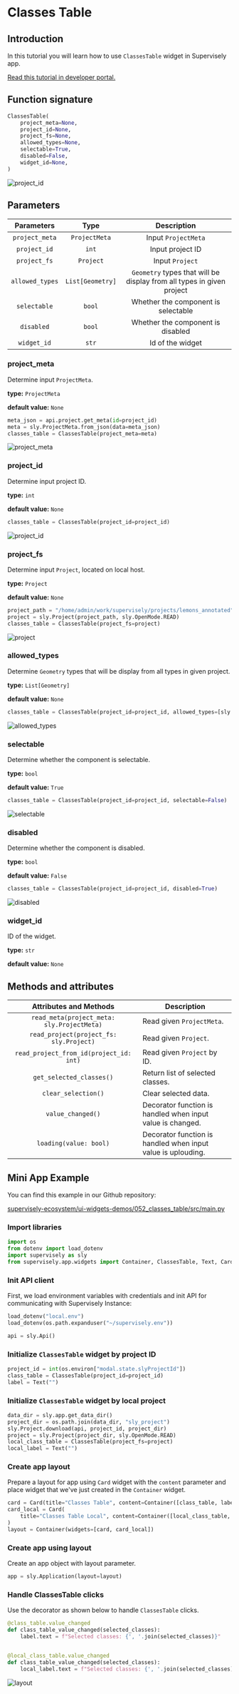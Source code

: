 # Classes Table

## Introduction

In this tutorial you will learn how to use `ClassesTable` widget in Supervisely app.

[Read this tutorial in developer portal.](https://developer.supervise.ly/app-development/apps-with-gui/classestable)

## Function signature

```python
ClassesTable(
    project_meta=None,
    project_id=None,
    project_fs=None,
    allowed_types=None,
    selectable=True,
    disabled=False,
    widget_id=None,
)
```

![project_id](https://user-images.githubusercontent.com/120389559/219954018-a0d76d1e-d617-4729-9f8f-62ad688031ad.png)

## Parameters

|   Parameters    |       Type       |                              Description                              |
| :-------------: | :--------------: | :-------------------------------------------------------------------: |
| `project_meta`  |  `ProjectMeta`   |                          Input `ProjectMeta`                          |
|  `project_id`   |      `int`       |                           Input project ID                            |
|  `project_fs`   |    `Project`     |                            Input `Project`                            |
| `allowed_types` | `List[Geometry]` | `Geometry` types that will be display from all types in given project |
|  `selectable`   |      `bool`      |                  Whether the component is selectable                  |
|   `disabled`    |      `bool`      |                   Whether the component is disabled                   |
|   `widget_id`   |      `str`       |                           Id of the widget                            |

### project_meta

Determine input `ProjectMeta`.

**type:** `ProjectMeta`

**default value:** `None`

```python
meta_json = api.project.get_meta(id=project_id)
meta = sly.ProjectMeta.from_json(data=meta_json)
classes_table = ClassesTable(project_meta=meta)
```

![project_meta](https://user-images.githubusercontent.com/120389559/219953958-f31b1c04-4a2e-4be4-8f48-039b71ebb2f9.png)

### project_id

Determine input project ID.

**type:** `int`

**default value:** `None`

```python
classes_table = ClassesTable(project_id=project_id)
```

![project_id](https://user-images.githubusercontent.com/120389559/219954018-a0d76d1e-d617-4729-9f8f-62ad688031ad.png)

### project_fs

Determine input `Project`, located on local host.

**type:** `Project`

**default value:** `None`

```python
project_path = "/home/admin/work/supervisely/projects/lemons_annotated"
project = sly.Project(project_path, sly.OpenMode.READ)
classes_table = ClassesTable(project_fs=project)
```

![project](https://user-images.githubusercontent.com/120389559/219954018-a0d76d1e-d617-4729-9f8f-62ad688031ad.png)

### allowed_types

Determine `Geometry` types that will be display from all types in given project.

**type:** `List[Geometry]`

**default value:** `None`

```python
classes_table = ClassesTable(project_id=project_id, allowed_types=[sly.Polygon])
```

![allowed_types](https://user-images.githubusercontent.com/120389559/219954233-dd463cec-b385-4386-b951-3b017df55f3e.png)

### selectable

Determine whether the component is selectable.

**type:** `bool`

**default value:** `True`

```python
classes_table = ClassesTable(project_id=project_id, selectable=False)
```

![selectable](https://user-images.githubusercontent.com/120389559/219954378-3ddb4098-93c7-49fe-9a8d-dc49515d60a6.png)

### disabled

Determine whether the component is disabled.

**type:** `bool`

**default value:** `False`

```python
classes_table = ClassesTable(project_id=project_id, disabled=True)
```

![disabled](https://user-images.githubusercontent.com/120389559/219955255-6b2a7075-8e58-4934-9ab4-b3dbb4c11ce8.gif)

### widget_id

ID of the widget.

**type:** `str`

**default value:** `None`

## Methods and attributes

|           Attributes and Methods           | Description                                                  |
| :----------------------------------------: | ------------------------------------------------------------ |
| `read_meta(project_meta: sly.ProjectMeta)` | Read given `ProjectMeta`.                                    |
|  `read_project(project_fs: sly.Project)`   | Read given `Project`.                                        |
|  `read_project_from_id(project_id: int)`   | Read given `Project` by ID.                                  |
|          `get_selected_classes()`          | Return list of selected classes.                             |
|            `clear_selection()`             | Clear selected data.                                         |
|             `value_changed()`              | Decorator function is handled when input value is changed.   |
|           `loading(value: bool)`           | Decorator function is handled when input value is uplouding. |

## Mini App Example

You can find this example in our Github repository:

[supervisely-ecosystem/ui-widgets-demos/052_classes_table/src/main.py](https://github.com/supervisely-ecosystem/ui-widgets-demos/blob/master/052_classes_table/src/main.py)

### Import libraries

```python
import os
from dotenv import load_dotenv
import supervisely as sly
from supervisely.app.widgets import Container, ClassesTable, Text, Card
```

### Init API client

First, we load environment variables with credentials and init API for communicating with Supervisely Instance:

```python
load_dotenv("local.env")
load_dotenv(os.path.expanduser("~/supervisely.env"))

api = sly.Api()
```

### Initialize `ClassesTable` widget by project ID

```python
project_id = int(os.environ["modal.state.slyProjectId"])
class_table = ClassesTable(project_id=project_id)
label = Text("")
```

### Initialize `ClassesTable` widget by local project

```python
data_dir = sly.app.get_data_dir()
project_dir = os.path.join(data_dir, "sly_project")
sly.Project.download(api, project_id, project_dir)
project = sly.Project(project_dir, sly.OpenMode.READ)
local_class_table = ClassesTable(project_fs=project)
local_label = Text("")
```

### Create app layout

Prepare a layout for app using `Card` widget with the `content` parameter and place widget that we've just created in the `Container` widget.

```python
card = Card(title="Classes Table", content=Container([class_table, label], gap=5))
card_local = Card(
    title="Classes Table Local", content=Container([local_class_table, local_label], gap=5)
)
layout = Container(widgets=[card, card_local])
```

### Create app using layout

Create an app object with layout parameter.

```python
app = sly.Application(layout=layout)
```

### Handle ClassesTable clicks

Use the decorator as shown below to handle `ClassesTable` clicks.

```python
@class_table.value_changed
def class_table_value_changed(selected_classes):
    label.text = f"Selected classes: {', '.join(selected_classes)}"


@local_class_table.value_changed
def class_table_value_changed(selected_classes):
    local_label.text = f"Selected classes: {', '.join(selected_classes)}"
```

![layout](https://user-images.githubusercontent.com/120389559/221355359-03e32c23-3a89-4e63-996d-78417ba43e39.gif)

